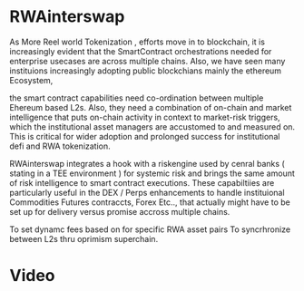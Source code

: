 # RWAinterswap

As More Reel world Tokenization , efforts move in to blockchain, it is increasingly evident that the SmartContract orchestrations needed for enterprise usecases are across multiple chains. Also, we have seen many instituions increasingly adopting public blockchians mainly the ethereum Ecosystem, 

the smart contract capabilities need co-ordination between multiple Ehereum based L2s. 
Also, they need a combination of on-chain and market intelligence that puts on-chain activity in context to market-risk triggers, which the institutional asset managers are accustomed to and measured on. This is critical for wider adoption and prolonged success for institutional defi and RWA tokenization. 

RWAinterswap integrates a hook with a riskengine used by cenral banks ( stating in a TEE environment ) for systemic risk and brings the same amount of risk intelligence to smart contract executions. These capabiltiies are particularly useful in the DEX / Perps enhancements to handle instituional  Commodities Futures contraccts, Forex Etc.., that actually might have to be set up for delivery versus promise accross multiple chains. 

To set dynamc fees based on for specific RWA asset pairs 
To syncrhronize between L2s thru oprimism superchain. 


# Video

